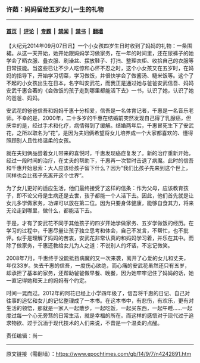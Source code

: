 ### 许茹：妈妈留给五岁女儿一生的礼物

---

#### [首页](../../../..?n4242891) &nbsp;|&nbsp; [评论](../../../../../epoch-comment?n4242891) &nbsp;|&nbsp; [专题](../../../../../epoch-special?n4242891) &nbsp;|&nbsp; [禁闻](../../../../../epoch-news?n4242891) &nbsp;|&nbsp; [禁书](../../../../../books?n4242891) &nbsp;|&nbsp; [翻墙](https://github.com/gfw-breaker/nogfw/blob/master/README.md?n4242891)


<div class="post_content" id="artbody" itemprop="articleBody">
 <!-- article content begin -->
 <p>
  【大纪元2014年09月07日讯】一个小女孩四岁生日时收到了妈妈的礼物：一条围裙。从这一天开始，她开始跟妈妈学习做家务，在一年的时间里，还在尿裤子的她学会了晒衣服、叠衣服、刷澡盆、摆放鞋子、打扫、整理衣柜、收拾自己的衣服等日常技能。当这些已让不少人吃惊和心怀不忍之时，这个小女孩又在五岁时，在妈妈的指导下，开始学习切菜，学习做饭，并很快学会了做酱汤、糙米饭等。这个了不起的小女孩出生在日本，名字叫安武花，而我正是通过她与爸爸安武信吾、妈妈安武千惠合著的《会做饭的孩子走到哪里都能活下去》一书，认识了她，认识了她的爸爸、妈妈。
 </p>
 <p>
  安武花的爸爸信吾和妈妈千惠十分相爱，信吾是一名体育记者，千惠是一名音乐老师。不幸的是，2000年，二十多岁的千惠在结婚前突然发现自己得了乳腺癌，但庆幸的是，经过手术和化疗，病情得到了缓解。结婚两年后，千惠冒死生下了安武花，之所以取名为“花”，是因为夫妇俩希望将女儿培养成一个大家都喜欢的、懂得照顾别人且性格温柔的女孩。
 </p>
 <p>
  就在夫妇俩品尝着女儿带来的喜悦时，千惠发现癌症复发了。新的治疗重新开始，经过一段时间的治疗，在丈夫的帮助下，千惠再一次暂时击退了病魔。此时的信吾和千惠开始思索：大人应该给孩子留下什么？因为“我们比孩子先来到这个世上，同样也会比孩子先离开这个世界”。
 </p>
 <p>
  为了女儿更好的适应生活，他们最终接受了这样的信条：作为父母，应该教育孩子，即不论父母是生病还是去世，孩子都能一个人活下去。因此，他们首先就是让女儿多学做家务，功课可以放在第二位。因为只要身体健康，能够自食其力，将来无论走到哪里，做什么，都能活下去。
 </p>
 <p>
  于是，才有了安武花不同于其他孩子的四岁开始学做家务、五岁学做饭的经历。在学习的过程中，千惠尽量让孩子独立思考和体会，自己不发言，不帮忙，也不批评。似乎是理解了妈妈的苦衷，安武花非常认真的和妈妈学习着，并乐在其中。而除了做家务，千惠还教给女儿为人之道：不说别人的坏话，不忘记微笑。
 </p>
 <p>
  2008年7月，千惠终于没能抵挡病魔的又一次来袭，离开了心爱的女儿和丈夫，年仅33岁。失去千惠的信吾，一度伤心欲绝，而心痛的安武花虽然还只有五岁，却承担了基本的家务，还帮助爸爸做早餐、晚餐，因为她牢牢记住了妈妈的话，她一直记得她和天上的妈妈有个约定。
 </p>
 <p>
  时间一晃而过。2012年的阿花已经上小学四年级了，信吾将千惠的日记、自己对往事的追忆和女儿的记忆整理成了一本书。在这本书中，有悲伤，有欢乐，更有对生活的领悟，那就是一家人一起散步，一起吃饭，一起买东西，一起午睡……一起度过每一个心无旁骛的日常生活，就是幸福的所在。而这样的感悟对于现代过于追求物欲、过于沉湎于现代技术的人们来说，不啻是一个温柔的点醒。
 </p>
 <p>
  责任编辑：尚一
 </p>
 <!-- article content end -->
 <div id="below_article_ad">
 </div>
</div>


---

原文链接（需翻墙）：https://www.epochtimes.com/gb/14/9/7/n4242891.htm